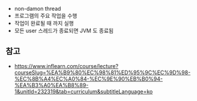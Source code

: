 - non-damon thread
- 프로그램의 주요 작업을 수행
- 작업이 완료될 때 까지 실행
- 모든 user 스레드가 종료되면 JVM 도 종료됨

## 참고
- https://www.inflearn.com/course/lecture?courseSlug=%EA%B9%80%EC%98%81%ED%95%9C%EC%9D%98-%EC%8B%A4%EC%A0%84-%EC%9E%90%EB%B0%94-%EA%B3%A0%EA%B8%89-1&unitId=232319&tab=curriculum&subtitleLanguage=ko